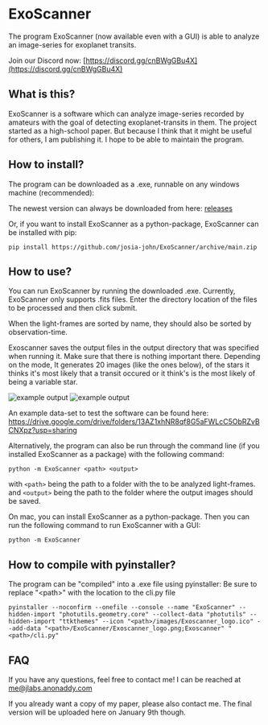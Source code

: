 # ExoScanner
The program ExoScanner (now available even with a GUI) is able to analyze an image-series for exoplanet transits.

Join our Discord now: [https://discord.gg/cnBWgGBu4X](https://discord.gg/cnBWgGBu4X)

## What is this?
ExoScanner is a software which can analyze image-series recorded by amateurs
with the goal of detecting exoplanet-transits in them. The project started as
a high-school paper. But because I think that it might be useful for others,
I am publishing it. I hope to be able to maintain the program.

## How to install?

The program can be downloaded as a .exe, runnable on any windows machine (recommended):

The newest version can always be downloaded from here: [releases](https://github.com/josia-john/ExoScanner/releases)

Or, if you want to install ExoScanner as a python-package, ExoScanner can be installed with pip:
```
pip install https://github.com/josia-john/ExoScanner/archive/main.zip
```

## How to use?
You can run ExoScanner by running the downloaded .exe. Currently, ExoScanner only
supports .fits files. Enter the directory location of the files 
to be processed and then click submit. 

When the light-frames are sorted by name, they should also be sorted by observation-time.

Exoscanner saves the output files in the output directory that was specified when running it.
Make sure that there is nothing important there. Depending on the mode, It generates 20 images (like the ones below),
of the stars it thinks it's most likely that a transit occured or it think's is the most likely of
being a variable star.

![example output](images/exampleOutput.png)
![example output](images/exampleOutput2.png)

An example data-set to test the software can be found here: 
https://drive.google.com/drive/folders/13AZ1xhNR8qf8G5aFWLcC5ObRZvBCNXpz?usp=sharing

Alternatively, the program can also be run through the command line (if you
installed ExoScanner as a package) with the following command:
```
python -m ExoScanner <path> <output>
```
with `<path>` being the path to a folder with the to be analyzed light-frames.
and `<output>` being the path to the folder where the output images should be
saved.

On mac, you can install ExoScanner as a python-package. Then you can run the following command to
run ExoScanner with a GUI:

```
python -m ExoScanner
```

## How to compile with pyinstaller?
The program can be "compiled" into a .exe file using pyinstaller: Be sure to replace "\<path>\" with the location to the cli.py file
```
pyinstaller --noconfirm --onefile --console --name "ExoScanner" --hidden-import "photutils.geometry.core" --collect-data "photutils" --hidden-import "ttkthemes" --icon "<path>/images/Exoscanner_logo.ico" --add-data "<path>/ExoScanner/Exoscanner_logo.png;Exoscanner" "<path>/cli.py"
```

## FAQ
If you have any questions, feel free to contact me! I can be reached at [me@jlabs.anonaddy.com](mailto:me@jlabs.anonaddy.com)

If you already want a copy of my paper, please also contact me. The final version
will be uploaded here on January 9th though.
